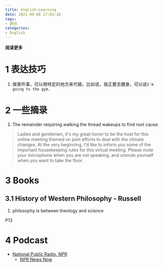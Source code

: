 ```yaml
---
title: English-Learning
date: 2021-09-08 17:03:18
tags: 
- 原创
categories: 
- English
---
```


**阅读更多**

<!--more-->

# 1 表达技巧

1. 做某件事，可以用特定的地方来代替。比如说，我正要去健身，可以说`I'm going to the gym.`

# 2 一些摘录

1. The remainder requiring walking the thread wakeups to find root cause.

> Ladies and gentlemen, it's my great honor to be the host for this online meeting themed on joint efforts to deal with the climate changes.
> At the very beginning, I'd like to inform you some of the important housekeeping rules for this virtual meeting. Please mute your microphone when you are not speaking, and unmute yourself when you want to take the floor.

# 3 Books

## 3.1 History of Western Philosophy - Russell

1. philosophy is between theology and science

P13

# 4 Podcast

* [National Public Radio, NPR](https://www.npr.org/)
    * [NPR News Now](https://www.npr.org/podcasts/500005/npr-news-now)
